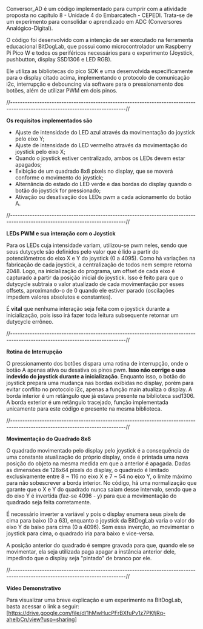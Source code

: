 Conversor_AD é um código implementado para cumprir com a atividade proposta no capítulo 8 - Unidade 4 do Embarcatech - CEPEDI. Trata-se de um experimento para consolidar o aprendizado em ADC (Conversores Analógico-Digital).

O código foi desenvolvido com a intenção de ser executado na ferramenta educacional BitDogLab, que possui como microcontrolador um Raspberry Pi Pico W e todos os periféricos necessários para o experimento (Joystick, pushbutton, display SSD1306 e LED RGB).

Ele utiliza as bibliotecas do pico SDK e uma desenvolvida especificamente para o display citado acima, implementando o protocolo de comunicação i2c, interrupção e debouncing via software para o pressionamento dos botões, além de utilizar PWM em dois pinos.

//-----------------------------------------------------------------------------------------------------------------------------//

**Os requisitos implementados são**
- Ajuste de intensidade do LED azul através da movimentação do joystick pelo eixo Y;
- Ajuste de intensidade do LED vermelho através da movimentação do joystick pelo eixo X;
- Quando o joystick estiver centralizado, ambos os LEDs devem estar apagados;
- Exibição de um quadrado 8x8 pixels no display, que se moverá conforme o movimento do joystick;
- Alternância do estado do LED verde e das bordas do display quando o botão do joystick for pressionado;
- Ativação ou desativação dos LEDs pwm a cada acionamento do botão A.

//-----------------------------------------------------------------------------------------------------------------------------//

**LEDs PWM e sua interação com o Joystick**

Para os LEDs cuja intensidade variam, utilizou-se pwm neles, sendo que seus dutycycle são definidos pelo valor que é lido a partir do potenciômetros do eixo X e Y do joystick (0 a 4095).
Como há variações na fabricação de cada joystick, a centralização de todos nem sempre retorna 2048. Logo, na inicialização do programa, um offset de cada eixo é capturado a partir da posição inicial do joystick.
Isso é feito para que o dutycycle subtraia o valor atualizado de cada movimentação por esses offsets, aproximando-o de 0 quando ele estiver parado (oscilações impedem valores absolutos e constantes).

É **vital** que nenhuma interação seja feita com o joystick durante a inicialização, pois isso irá fazer toda leitura subsequente retornar um dutycycle errôneo.

//-----------------------------------------------------------------------------------------------------------------------------//

**Rotina de Interrupção**

O pressionamento dos botões dispara uma rotina de interrupção, onde o botão A apenas ativa ou desativa os pinos pwm. **Isso não corrige o uso indevido do joystick durante a inicialização**.
Enquanto isso, o botão do joystick prepara uma mudança nas bordas exibidas no display, porém para evitar conflito no protocolo i2c, apenas a função main atualiza o display.
A borda interior é um retângulo que já estava presente na biblioteca ssd1306. A borda exterior é um retângulo tracejado, função implementada unicamente para este código e presente na mesma biblioteca.

//-----------------------------------------------------------------------------------------------------------------------------//

**Movimentação do Quadrado 8x8**

O quadrado movimentado pelo display pelo joystick é a consequência de uma constante atualização do próprio display, onde é printada uma nova posição do objeto na mesma medida em que a anterior é apagada.
Dadas as dimensões de 128x64 pixels do display, o quadrado é limitado exclusivamente entre 8 ~ 116 no eixo X e 7 ~ 54 no eixo Y, o limite máximo para não sobescrever a borda interior.
No código, há uma normalização que garante que o X e Y do quadrado nunca saiam desse intervalo, sendo que a do eixo Y é invertida (faz-se 4096 - y) para que a movimentação do quadrado seja feita corretamente.

É necessário inverter a variável y pois o display enumera seus pixels de cima para baixo (0 a 63), enquanto o joystick da BitDogLab varia o valor do eixo Y de baixo para cima (0 a 4096).
Sem essa inverção, ao movimentar o joystick para cima, o quadrado iria para baixo e vice-versa.

A posição anterior do quadrado é sempre gravada para que, quando ele se movimentar, ela seja utilizada paga apagar a instância anterior dele, impedindo que o display seja "pintado" de branco por ele.

//-----------------------------------------------------------------------------------------------------------------------------//

**Vídeo Demonstrativo**

Para visualizar uma breve explicação e um experimento na BitDogLab, basta acessar o link a seguir:
[https://drive.google.com/file/d/1hMwHucPFrBXfuPv1z7PKfjRq-aheIbCn/view?usp=sharing]
